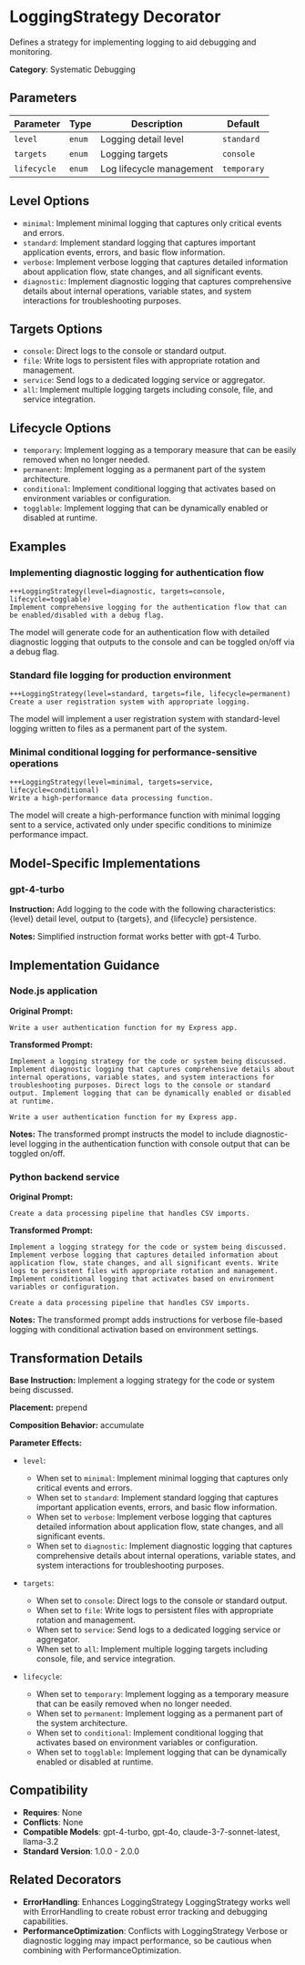 # LoggingStrategy Decorator

Defines a strategy for implementing logging to aid debugging and monitoring.

**Category**: Systematic Debugging

## Parameters

| Parameter | Type | Description | Default |
|-----------|------|-------------|--------|
| `level` | `enum` | Logging detail level | `standard` |
| `targets` | `enum` | Logging targets | `console` |
| `lifecycle` | `enum` | Log lifecycle management | `temporary` |

## Level Options

- `minimal`: Implement minimal logging that captures only critical events and errors.
- `standard`: Implement standard logging that captures important application events, errors, and basic flow information.
- `verbose`: Implement verbose logging that captures detailed information about application flow, state changes, and all significant events.
- `diagnostic`: Implement diagnostic logging that captures comprehensive details about internal operations, variable states, and system interactions for troubleshooting purposes.

## Targets Options

- `console`: Direct logs to the console or standard output.
- `file`: Write logs to persistent files with appropriate rotation and management.
- `service`: Send logs to a dedicated logging service or aggregator.
- `all`: Implement multiple logging targets including console, file, and service integration.

## Lifecycle Options

- `temporary`: Implement logging as a temporary measure that can be easily removed when no longer needed.
- `permanent`: Implement logging as a permanent part of the system architecture.
- `conditional`: Implement conditional logging that activates based on environment variables or configuration.
- `togglable`: Implement logging that can be dynamically enabled or disabled at runtime.

## Examples

### Implementing diagnostic logging for authentication flow

```
+++LoggingStrategy(level=diagnostic, targets=console, lifecycle=togglable)
Implement comprehensive logging for the authentication flow that can be enabled/disabled with a debug flag.
```

The model will generate code for an authentication flow with detailed diagnostic logging that outputs to the console and can be toggled on/off via a debug flag.

### Standard file logging for production environment

```
+++LoggingStrategy(level=standard, targets=file, lifecycle=permanent)
Create a user registration system with appropriate logging.
```

The model will implement a user registration system with standard-level logging written to files as a permanent part of the system.

### Minimal conditional logging for performance-sensitive operations

```
+++LoggingStrategy(level=minimal, targets=service, lifecycle=conditional)
Write a high-performance data processing function.
```

The model will create a high-performance function with minimal logging sent to a service, activated only under specific conditions to minimize performance impact.

## Model-Specific Implementations

### gpt-4-turbo

**Instruction:** Add logging to the code with the following characteristics: {level} detail level, output to {targets}, and {lifecycle} persistence.

**Notes:** Simplified instruction format works better with gpt-4 Turbo.


## Implementation Guidance

### Node.js application

**Original Prompt:**
```
Write a user authentication function for my Express app.
```

**Transformed Prompt:**
```
Implement a logging strategy for the code or system being discussed. Implement diagnostic logging that captures comprehensive details about internal operations, variable states, and system interactions for troubleshooting purposes. Direct logs to the console or standard output. Implement logging that can be dynamically enabled or disabled at runtime.

Write a user authentication function for my Express app.
```

**Notes:** The transformed prompt instructs the model to include diagnostic-level logging in the authentication function with console output that can be toggled on/off.

### Python backend service

**Original Prompt:**
```
Create a data processing pipeline that handles CSV imports.
```

**Transformed Prompt:**
```
Implement a logging strategy for the code or system being discussed. Implement verbose logging that captures detailed information about application flow, state changes, and all significant events. Write logs to persistent files with appropriate rotation and management. Implement conditional logging that activates based on environment variables or configuration.

Create a data processing pipeline that handles CSV imports.
```

**Notes:** The transformed prompt adds instructions for verbose file-based logging with conditional activation based on environment settings.

## Transformation Details

**Base Instruction:** Implement a logging strategy for the code or system being discussed.

**Placement:** prepend

**Composition Behavior:** accumulate

**Parameter Effects:**

- `level`:
  - When set to `minimal`: Implement minimal logging that captures only critical events and errors.
  - When set to `standard`: Implement standard logging that captures important application events, errors, and basic flow information.
  - When set to `verbose`: Implement verbose logging that captures detailed information about application flow, state changes, and all significant events.
  - When set to `diagnostic`: Implement diagnostic logging that captures comprehensive details about internal operations, variable states, and system interactions for troubleshooting purposes.

- `targets`:
  - When set to `console`: Direct logs to the console or standard output.
  - When set to `file`: Write logs to persistent files with appropriate rotation and management.
  - When set to `service`: Send logs to a dedicated logging service or aggregator.
  - When set to `all`: Implement multiple logging targets including console, file, and service integration.

- `lifecycle`:
  - When set to `temporary`: Implement logging as a temporary measure that can be easily removed when no longer needed.
  - When set to `permanent`: Implement logging as a permanent part of the system architecture.
  - When set to `conditional`: Implement conditional logging that activates based on environment variables or configuration.
  - When set to `togglable`: Implement logging that can be dynamically enabled or disabled at runtime.

## Compatibility

- **Requires**: None
- **Conflicts**: None
- **Compatible Models**: gpt-4-turbo, gpt-4o, claude-3-7-sonnet-latest, llama-3.2
- **Standard Version**: 1.0.0 - 2.0.0

## Related Decorators

- **ErrorHandling**: Enhances LoggingStrategy LoggingStrategy works well with ErrorHandling to create robust error tracking and debugging capabilities.
- **PerformanceOptimization**: Conflicts with LoggingStrategy Verbose or diagnostic logging may impact performance, so be cautious when combining with PerformanceOptimization.
